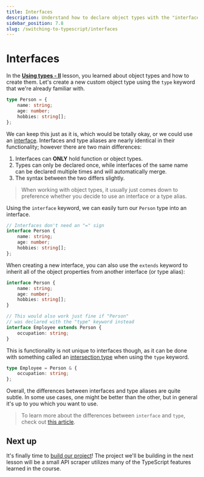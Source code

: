```yaml
---
title: Interfaces
description: Understand how to declare object types with the "interface" keyword, and the subtle difference interfaces have with regular type aliases.
sidebar_position: 7.8
slug: /switching-to-typescript/interfaces
---
```


# [](#interfaces) Interfaces

In the [**Using types - II**](./using_types_continued.md) lesson, you learned about object types and how to create them. Let's create a new custom object type using the `type` keyword that we're already familiar with.

```ts
type Person = {
    name: string;
    age: number;
    hobbies: string[];
};
```

We can keep this just as it is, which would be totally okay, or we could use an [interface](https://www.typescriptlang.org/docs/handbook/typescript-tooling-in-5-minutes.html#interfaces). Interfaces and type aliases are nearly identical in their functionality; however there are two main differences:

1. Interfaces can **ONLY** hold function or object types.
2. Types can only be declared once, while interfaces of the same name can be declared multiple times and will automatically merge.
3. The syntax between the two differs slightly.

> When working with object types, it usually just comes down to preference whether you decide to use an interface or a type alias.

Using the `interface` keyword, we can easily turn our `Person` type into an interface.

```ts
// Interfaces don't need an "=" sign
interface Person {
    name: string;
    age: number;
    hobbies: string[];
};
```

When creating a new interface, you can also use the `extends` keyword to inherit all of the object properties from another interface (or type alias):

```ts
interface Person {
    name: string;
    age: number;
    hobbies: string[];
}

// This would also work just fine if "Person"
// was declared with the "type" keyword instead
interface Employee extends Person {
    occupation: string;
}
```

This is functionality is not unique to interfaces though, as it can be done with something called an [intersection type](https://www.typescriptlang.org/docs/handbook/2/objects.html#intersection-types) when using the `type` keyword.

```ts
type Employee = Person & {
    occupation: string;
};
```

Overall, the differences between interfaces and type aliases are quite subtle. In some use cases, one might be better than the other, but in general it's up to you which you want to use.

> To learn more about the differences between `interface` and `type`, check out [this article](https://medium.com/@martin_hotell/interface-vs-type-alias-in-typescript-2-7-2a8f1777af4c).

## [](#next) Next up

It's finally time to [build our project](./mini_project.md)! The project we'll be building in the next lesson will be a small API scraper utilizes many of the TypeScript features learned in the course.
